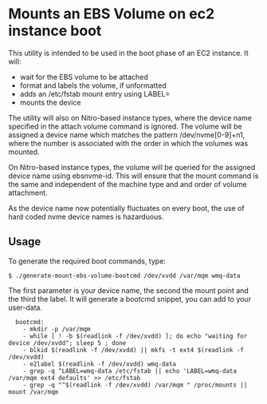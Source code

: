 Mounts an EBS Volume on ec2 instance boot
=========================================
This utility is intended to be used in the boot phase of an EC2 instance. It will:

- wait for the EBS volume to be attached
- format and labels the volume, if unformatted
- adds an /etc/fstab mount entry using LABEL=
- mounts the device

The utility will also on Nitro-based instance types, where
the device name specified in the attach volume command is ignored. The 
volume will be assigned a device name which matches the pattern 
/dev/nvme[0-9]+n1, where the number is associated with the order 
in which the volumes was mounted.

On Nitro-based instance types, the volume will be queried for the
assigned device name using ebsnvme-id. This will ensure that 
the mount command is the same and independent of the machine type and
and order of volume attachment.

As the device name now potentially fluctuates on every boot,
the use of hard coded nvme device names is hazarduous.

## Usage
To generate the required boot commands, type:
```
$ ./generate-mount-ebs-volume-bootcmd /dev/xvdd /var/mqm wmq-data
```
The first parameter is your device name, the second the mount point and the third the label.
It will generate a bootcmd snippet, you can add to your user-data.
```
  bootcmd:
    - mkdir -p /var/mqm
    - while [ ! -b $(readlink -f /dev/xvdd) ]; do echo "waiting for device /dev/xvdd"; sleep 5 ; done
    - blkid $(readlink -f /dev/xvdd) || mkfs -t ext4 $(readlink -f /dev/xvdd)
    - e2label $(readlink -f /dev/xvdd) wmq-data
    - grep -q ^LABEL=wmq-data /etc/fstab || echo 'LABEL=wmq-data /var/mqm ext4 defaults' >> /etc/fstab
    - grep -q "^$(readlink -f /dev/xvdd) /var/mqm " /proc/mounts || mount /var/mqm
```
